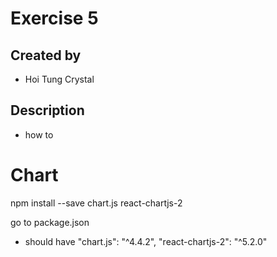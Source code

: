 # Exercise 5
## Created by
- Hoi Tung Crystal
## Description
- how to 



# Chart
npm install --save chart.js react-chartjs-2

go to package.json
- should have 
"chart.js": "^4.4.2",
"react-chartjs-2": "^5.2.0"

